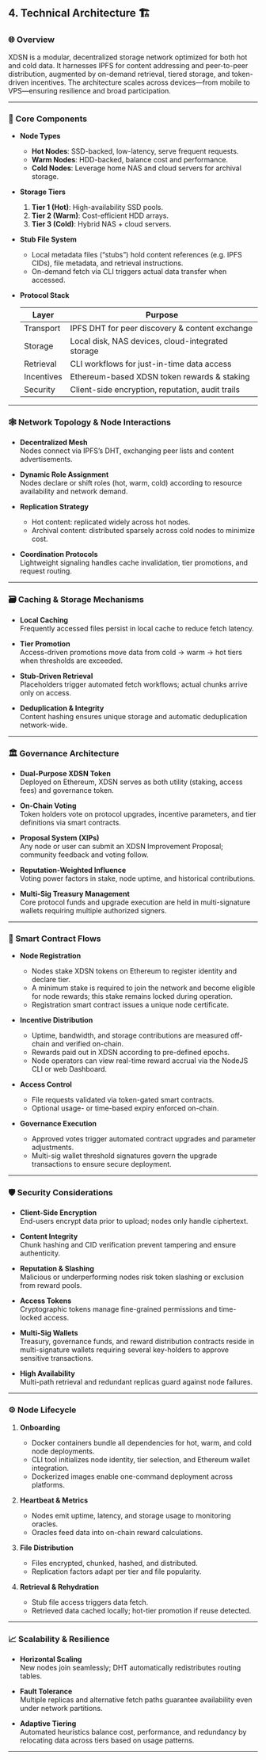 ## 4. Technical Architecture 🏗️

### 🌐 Overview

XDSN is a modular, decentralized storage network optimized for both hot and cold data. It harnesses IPFS for content addressing and peer-to-peer distribution, augmented by on-demand retrieval, tiered storage, and token-driven incentives. The architecture scales across devices—from mobile to VPS—ensuring resilience and broad participation.

---

### 🧩 Core Components

- **Node Types**

  - **Hot Nodes**: SSD-backed, low-latency, serve frequent requests.
  - **Warm Nodes**: HDD-backed, balance cost and performance.
  - **Cold Nodes**: Leverage home NAS and cloud servers for archival storage.

- **Storage Tiers**

  1. **Tier 1 (Hot)**: High-availability SSD pools.
  2. **Tier 2 (Warm)**: Cost-efficient HDD arrays.
  3. **Tier 3 (Cold)**: Hybrid NAS + cloud servers.

- **Stub File System**

  - Local metadata files (“stubs”) hold content references (e.g. IPFS CIDs), file metadata, and retrieval instructions.
  - On-demand fetch via CLI triggers actual data transfer when accessed.

- **Protocol Stack**

  | Layer      | Purpose                                           |
  | ---------- | ------------------------------------------------- |
  | Transport  | IPFS DHT for peer discovery & content exchange    |
  | Storage    | Local disk, NAS devices, cloud-integrated storage |
  | Retrieval  | CLI workflows for just-in-time data access        |
  | Incentives | Ethereum-based XDSN token rewards & staking        |
  | Security   | Client-side encryption, reputation, audit trails  |

---

### 🕸️ Network Topology & Node Interactions

- **Decentralized Mesh**  
  Nodes connect via IPFS’s DHT, exchanging peer lists and content advertisements.

- **Dynamic Role Assignment**  
  Nodes declare or shift roles (hot, warm, cold) according to resource availability and network demand.

- **Replication Strategy**

  - Hot content: replicated widely across hot nodes.
  - Archival content: distributed sparsely across cold nodes to minimize cost.

- **Coordination Protocols**  
  Lightweight signaling handles cache invalidation, tier promotions, and request routing.

---

### 🗃️ Caching & Storage Mechanisms

- **Local Caching**  
  Frequently accessed files persist in local cache to reduce fetch latency.

- **Tier Promotion**  
  Access-driven promotions move data from cold → warm → hot tiers when thresholds are exceeded.

- **Stub-Driven Retrieval**  
  Placeholders trigger automated fetch workflows; actual chunks arrive only on access.

- **Deduplication & Integrity**  
  Content hashing ensures unique storage and automatic deduplication network-wide.

---

### 🏛️ Governance Architecture

- **Dual-Purpose XDSN Token**  
  Deployed on Ethereum, XDSN serves as both utility (staking, access fees) and governance token.

- **On-Chain Voting**  
  Token holders vote on protocol upgrades, incentive parameters, and tier definitions via smart contracts.

- **Proposal System (XIPs)**  
  Any node or user can submit an XDSN Improvement Proposal; community feedback and voting follow.

- **Reputation-Weighted Influence**  
  Voting power factors in stake, node uptime, and historical contributions.

- **Multi-Sig Treasury Management**  
  Core protocol funds and upgrade execution are held in multi-signature wallets requiring multiple authorized signers.

---

### 📜 Smart Contract Flows

- **Node Registration**

  - Nodes stake XDSN tokens on Ethereum to register identity and declare tier.
  - A minimum stake is required to join the network and become eligible for node rewards; this stake remains locked during operation.
  - Registration smart contract issues a unique node certificate.

- **Incentive Distribution**

  - Uptime, bandwidth, and storage contributions are measured off-chain and verified on-chain.
  - Rewards paid out in XDSN according to pre-defined epochs.
  - Node operators can view real-time reward accrual via the NodeJS CLI or web Dashboard.

- **Access Control**

  - File requests validated via token-gated smart contracts.
  - Optional usage- or time-based expiry enforced on-chain.

- **Governance Execution**
  - Approved votes trigger automated contract upgrades and parameter adjustments.
  - Multi-sig wallet threshold signatures govern the upgrade transactions to ensure secure deployment.

---

### 🛡️ Security Considerations

- **Client-Side Encryption**  
  End-users encrypt data prior to upload; nodes only handle ciphertext.

- **Content Integrity**  
  Chunk hashing and CID verification prevent tampering and ensure authenticity.

- **Reputation & Slashing**  
  Malicious or underperforming nodes risk token slashing or exclusion from reward pools.

- **Access Tokens**  
  Cryptographic tokens manage fine-grained permissions and time-locked access.

- **Multi-Sig Wallets**  
  Treasury, governance funds, and reward distribution contracts reside in multi-signature wallets requiring several key-holders to approve sensitive transactions.

- **High Availability**  
  Multi-path retrieval and redundant replicas guard against node failures.

---

### ⚙️ Node Lifecycle

1. **Onboarding**

   - Docker containers bundle all dependencies for hot, warm, and cold node deployments.
   - CLI tool initializes node identity, tier selection, and Ethereum wallet integration.
   - Dockerized images enable one-command deployment across platforms.

2. **Heartbeat & Metrics**

   - Nodes emit uptime, latency, and storage usage to monitoring oracles.
   - Oracles feed data into on-chain reward calculations.

3. **File Distribution**

   - Files encrypted, chunked, hashed, and distributed.
   - Replication factors adapt per tier and file popularity.

4. **Retrieval & Rehydration**
   - Stub file access triggers data fetch.
   - Retrieved data cached locally; hot-tier promotion if reuse detected.

---

### 📈 Scalability & Resilience

- **Horizontal Scaling**  
  New nodes join seamlessly; DHT automatically redistributes routing tables.

- **Fault Tolerance**  
  Multiple replicas and alternative fetch paths guarantee availability even under network partitions.

- **Adaptive Tiering**  
  Automated heuristics balance cost, performance, and redundancy by relocating data across tiers based on usage patterns.

---
